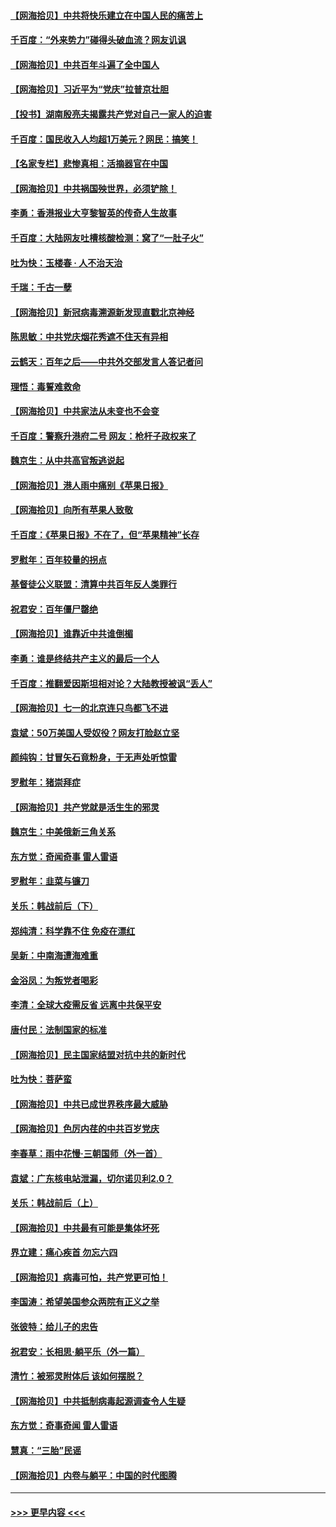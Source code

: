 #### [【网海拾贝】中共将快乐建立在中国人民的痛苦上](../pages/nsc993/n13064939.md?t=07040452) 
#### [千百度：“外来势力”碰得头破血流？网友讥讽](../pages/nsc993/n13064878.md?t=07040452) 
#### [【网海拾贝】中共百年斗遍了全中国人](../pages/nsc993/n13060020.md?t=07040452) 
#### [【网海拾贝】习近平为“党庆”拉普京壮胆](../pages/nsc993/n13057781.md?t=07040452) 
#### [【投书】湖南殷亮夫揭露共产党对自己一家人的迫害](../pages/nsc993/n13057744.md?t=07040452) 
#### [千百度：国民收入人均超1万美元？网民：搞笑！](../pages/nsc993/n13057692.md?t=07040452) 
#### [【名家专栏】悲惨真相：活摘器官在中国](../pages/nsc993/n13056611.md?t=07040452) 
#### [【网海拾贝】中共祸国殃世界，必须铲除！](../pages/nsc993/n13056011.md?t=07040452) 
#### [李勇：香港报业大亨黎智英的传奇人生故事](../pages/nsc993/n13055258.md?t=07040452) 
#### [千百度：大陆网友吐槽核酸检测：窝了“一肚子火”](../pages/nsc993/n13055194.md?t=07040452) 
#### [吐为快：玉楼春 · 人不治天治](../pages/nsc993/n13054028.md?t=07040452) 
#### [千瑞：千古一孽](../pages/nsc993/n13054016.md?t=07040452) 
#### [【网海拾贝】新冠病毒溯源新发现直戳北京神经](../pages/nsc993/n13052425.md?t=07040452) 
#### [陈思敏：中共党庆烟花秀遮不住天有异相](../pages/nsc993/n13052020.md?t=07040452) 
#### [云鹤天：百年之后——中共外交部发言人答记者问](../pages/nsc993/n13051604.md?t=07040452) 
#### [理悟：毒誓难救命](../pages/nsc993/n13051601.md?t=07040452) 
#### [【网海拾贝】中共家法从未变也不会变](../pages/nsc993/n13050366.md?t=07040452) 
#### [千百度：警察升港府二号 网友：枪杆子政权来了](../pages/nsc993/n13050261.md?t=07040452) 
#### [魏京生：从中共高官叛逃说起](../pages/nsc993/n13048997.md?t=07040452) 
#### [【网海拾贝】港人雨中痛别《苹果日报》](../pages/nsc993/n13048941.md?t=07040452) 
#### [【网海拾贝】向所有苹果人致敬](../pages/nsc993/n13046795.md?t=07040452) 
#### [千百度：《苹果日报》不在了，但“苹果精神”长存](../pages/nsc993/n13046703.md?t=07040452) 
#### [罗慰年：百年较量的拐点](../pages/nsc993/n13046542.md?t=07040452) 
#### [基督徒公义联盟：清算中共百年反人类罪行](../pages/nsc993/n13046499.md?t=07040452) 
#### [祝君安：百年僵尸罄绝](../pages/nsc993/n13045595.md?t=07040452) 
#### [【网海拾贝】谁靠近中共谁倒楣](../pages/nsc993/n13044667.md?t=07040452) 
#### [李勇：谁是终结共产主义的最后一个人](../pages/nsc993/n13044397.md?t=07040452) 
#### [千百度：推翻爱因斯坦相对论？大陆教授被讽“丢人”](../pages/nsc993/n13043908.md?t=07040452) 
#### [【网海拾贝】七一的北京连只鸟都飞不进](../pages/nsc993/n13041377.md?t=07040452) 
#### [袁斌：50万美国人受奴役？网友打脸赵立坚](../pages/nsc993/n13041330.md?t=07040452) 
#### [颜纯钩：甘冒矢石竟粉身，于无声处听惊雷](../pages/nsc993/n13041140.md?t=07040452) 
#### [罗慰年：猪崇拜症](../pages/nsc993/n13041071.md?t=07040452) 
#### [【网海拾贝】共产党就是活生生的邪灵](../pages/nsc993/n13036627.md?t=07040452) 
#### [魏京生：中美俄新三角关系](../pages/nsc993/n13035986.md?t=07040452) 
#### [东方觉：奇闻奇事 雷人雷语](../pages/nsc993/n13035878.md?t=07040452) 
#### [罗慰年：韭菜与镰刀](../pages/nsc993/n13034374.md?t=07040452) 
#### [关乐：韩战前后（下）](../pages/nsc993/n13034113.md?t=07040452) 
#### [郑纯清：科学靠不住 免疫在漂红](../pages/nsc993/n13034093.md?t=07040452) 
#### [吴新：中南海遭海难重](../pages/nsc993/n13034084.md?t=07040452) 
#### [金浴凤：为叛党者喝彩](../pages/nsc993/n13034058.md?t=07040452) 
#### [李清：全球大疫需反省 远离中共保平安](../pages/nsc993/n13033784.md?t=07040452) 
#### [唐付民：法制国家的标准](../pages/nsc993/n13032944.md?t=07040452) 
#### [【网海拾贝】民主国家结盟对抗中共的新时代](../pages/nsc993/n13031717.md?t=07040452) 
#### [吐为快：菩萨蛮](../pages/nsc993/n13030033.md?t=07040452) 
#### [【网海拾贝】中共已成世界秩序最大威胁](../pages/nsc993/n13028138.md?t=07040452) 
#### [【网海拾贝】色厉内荏的中共百岁党庆](../pages/nsc993/n13025582.md?t=07040452) 
#### [李春草：雨中花慢‧三朝国师（外一首）](../pages/nsc993/n13025567.md?t=07040452) 
#### [袁斌：广东核电站泄漏，切尔诺贝利2.0？](../pages/nsc993/n13025475.md?t=07040452) 
#### [关乐：韩战前后（上）](../pages/nsc993/n13025387.md?t=07040452) 
#### [【网海拾贝】中共最有可能是集体坏死](../pages/nsc993/n13023101.md?t=07040452) 
#### [界立建：痛心疾首 勿忘六四](../pages/nsc993/n13022339.md?t=07040452) 
#### [【网海拾贝】病毒可怕，共产党更可怕！](../pages/nsc993/n13020728.md?t=07040452) 
#### [李国涛：希望美国参众两院有正义之举](../pages/nsc993/n13020674.md?t=07040452) 
#### [张彼特：给儿子的忠告](../pages/nsc993/n13018934.md?t=07040452) 
#### [祝君安：长相思‧躺平乐（外一篇）](../pages/nsc993/n13018923.md?t=07040452) 
#### [清竹：被邪灵附体后 该如何摆脱？](../pages/nsc993/n13018877.md?t=07040452) 
#### [【网海拾贝】中共抵制病毒起源调查令人生疑](../pages/nsc993/n13017785.md?t=07040452) 
#### [东方觉：奇事奇闻 雷人雷语](../pages/nsc993/n13017577.md?t=07040452) 
#### [慧真：“三胎”民谣](../pages/nsc993/n13017394.md?t=07040452) 
#### [【网海拾贝】内卷与躺平：中国的时代图腾](../pages/nsc993/n13016128.md?t=07040452) 

----
#### [ >>> 更早内容 <<< ](../indexes/nsc993-earlier.md)
